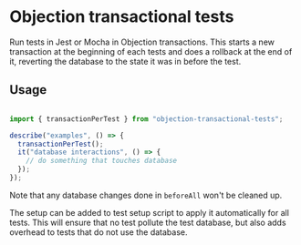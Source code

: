 # Objection transactional tests

Run tests in Jest or Mocha in Objection transactions. This starts a new transaction at the beginning of each tests and does a rollback at the end of it, reverting the database to the state it was in before  the test.

## Usage

```javascript

import { transactionPerTest } from "objection-transactional-tests";

describe("examples", () => {
  transactionPerTest();
  it("database interactions", () => {
    // do something that touches database
  });
});

```

Note that any database changes done in `beforeAll` won't be cleaned up.

The setup can be added to test setup script to apply it automatically for all
tests. This will ensure that no test pollute the test database, but also adds
overhead to tests that do not use the database.
